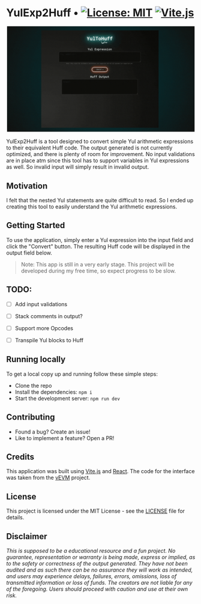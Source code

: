 # YulExp2Huff • [![License: MIT](https://img.shields.io/badge/License-MIT-blue.svg)](https://opensource.org/licenses/MIT) [![Vite.js](https://img.shields.io/badge/Vite.js-3.1.18-brightgreen)](https://vitejs.dev/)

<div align="center">
  <img alt="yul-2-huff-demo" src="./assets/yul2huff-demo.gif" width="500"> 
</div>

YulExp2Huff is a tool designed to convert simple Yul arithmetic expressions to their equivalent Huff code. The output generated is not currently optimized, and there is plenty of room for improvement. No input validations are in place atm since this tool has to support variables in Yul expressions as well. So invalid input will simply result in invalid output. 

## Motivation

I felt that the nested Yul statements are quite difficult to read. So I ended up creating this tool to easily understand the Yul arithmetic expressions.

## Getting Started

To use the application, simply enter a Yul expression into the input field and click the "Convert" button. The resulting Huff code will be displayed in the output field below.

> Note: This app is still in a very early stage. This project will be developed during my free time, so expect progress to be slow.

## TODO:
- [ ] Add input validations
- [ ] Stack comments in output?
- [ ] Support more Opcodes
- [ ] Transpile Yul blocks to Huff


## Running locally

To get a local copy up and running follow these simple steps:

- Clone the repo
- Install the dependencies: `npm i`
- Start the development server: `npm run dev`

## Contributing

- Found a bug? Create an issue!
- Like to implement a feature? Open a PR!

## Credits

This application was built using [Vite.js](https://vitejs.dev/) and [React](https://reactjs.org/). The code for the interface was taken from the [vEVM](https://github.com/kethcode/vEVM) project.

## License

This project is licensed under the MIT License - see the [LICENSE](LICENSE) file for details.

## Disclaimer

_This is supposed to be a educational resource and a fun project. No guarantee, representation or warranty is being made, express or implied, as to the safety or correctness of the output generated. They have not been audited and as such there can be no assurance they will work as intended, and users may experience delays, failures, errors, omissions, loss of transmitted information or loss of funds. The creators are not liable for any of the foregoing. Users should proceed with caution and use at their own risk._
